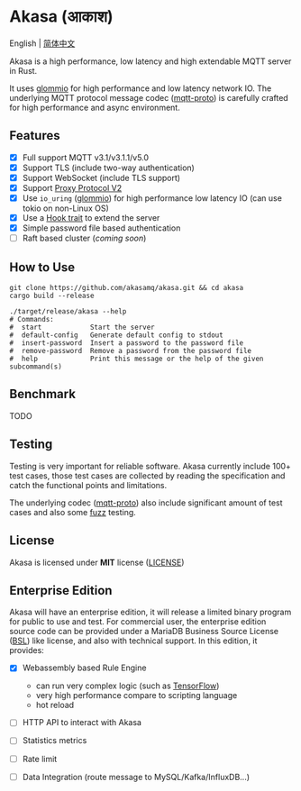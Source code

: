 # Akasa (आकाश)
English | [简体中文](README-CN.md)

Akasa is a high performance, low latency and high extendable MQTT server in Rust.

It uses [glommio][glommio] for high performance and low latency network IO. The underlying MQTT protocol message codec ([mqtt-proto][mqtt-proto]) is carefully crafted for high performance and async environment.

## Features
- [x] Full support MQTT v3.1/v3.1.1/v5.0
- [x] Support TLS (include two-way authentication)
- [x] Support WebSocket (include TLS support)
- [x] Support [Proxy Protocol V2][proxy-protocol]
- [x] Use `io_uring` ([glommio][glommio]) for high performance low latency IO (can use tokio on non-Linux OS)
- [x] Use a [Hook trait][hook-trait] to extend the server
- [x] Simple password file based authentication
- [ ] Raft based cluster (*coming soon*)

## How to Use

```shell
git clone https://github.com/akasamq/akasa.git && cd akasa
cargo build --release

./target/release/akasa --help
# Commands:
#  start            Start the server
#  default-config   Generate default config to stdout
#  insert-password  Insert a password to the password file
#  remove-password  Remove a password from the password file
#  help             Print this message or the help of the given subcommand(s)
```

## Benchmark
TODO

## Testing
Testing is very important for reliable software. Akasa currently include 100+ test cases, those test cases are collected by reading the specification and catch the functional points and limitations.

The underlying codec ([mqtt-proto][mqtt-proto]) also include significant amount of test cases and also some [fuzz][mqtt-proto-fuzz] testing.

## License
Akasa is licensed under **MIT** license ([LICENSE](LICENSE))

## Enterprise Edition
Akasa will have an enterprise edition, it will release a limited binary program for public to use and test. For commercial user, the enterprise edition source code can be provided under a MariaDB Business Source License ([BSL][bsl]) like license, and also with technical support. In this edition, it provides:

- [x] Webassembly based Rule Engine
  * can run very complex logic (such as [TensorFlow][tensorflow])
  * very high performance compare to scripting language
  * hot reload
- [ ] HTTP API to interact with Akasa
- [ ] Statistics metrics
- [ ] Rate limit
- [ ] Data Integration (route message to MySQL/Kafka/InfluxDB...)


[mqtt-proto]: https://github.com/akasamq/mqtt-proto
[mqtt-proto-fuzz]: https://github.com/akasamq/mqtt-proto/tree/master/fuzz
[proxy-protocol]: https://www.haproxy.org/download/1.8/doc/proxy-protocol.txt
[glommio]: https://github.com/DataDog/glommio
[bsl]: https://mariadb.com/bsl-faq-mariadb/
[hook-trait]: https://github.com/akasamq/akasa/blob/5ade2d788d9a919671f81b01d720155caf8e4e2d/akasa-core/src/hook.rs#L43
[tensorflow]: https://blog.tensorflow.org/2020/09/supercharging-tensorflowjs-webassembly.html
